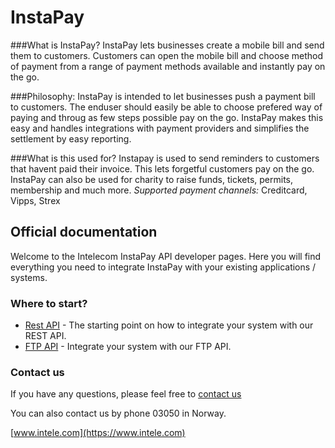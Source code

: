 InstaPay
============


###What is InstaPay?
InstaPay lets businesses create a mobile bill and send them to customers. 
Customers can open the mobile bill and choose method of payment from a range of payment methods available and instantly pay on the go. 

###Philosophy:
InstaPay is intended to let businesses push a payment bill to customers. The enduser should easily
be able to choose prefered way of paying and throug as few steps possible pay on the go. InstaPay makes this easy
and handles integrations with payment providers and simplifies the settlement by easy reporting. 

###What is this used for?
Instapay is used to send reminders to customers that havent paid their invoice. This lets forgetful customers pay on the go. InstaPay can also be used for charity to raise funds, tickets, permits, membership and much more. 
*Supported payment channels:*  Creditcard, Vipps, Strex 




Official documentation
----------------------

Welcome to the Intelecom InstaPay API developer pages. Here you will find everything you need to integrate InstaPay with your existing applications / systems.

### Where to start?

-   [Rest API](rest.md) - The starting point on how to integrate your system with our REST API.
-   [FTP API](ftp.md) - Integrate your system with our FTP API.


### Contact us
If you have any questions, please feel free to  [contact us](https://www.intelecom.no/vare-losninger/mobile-tjenester/sms/sms-api/kontakt/) 

You can also contact us by phone 03050 in Norway.

[www.intele.com](https://www.intele.com)